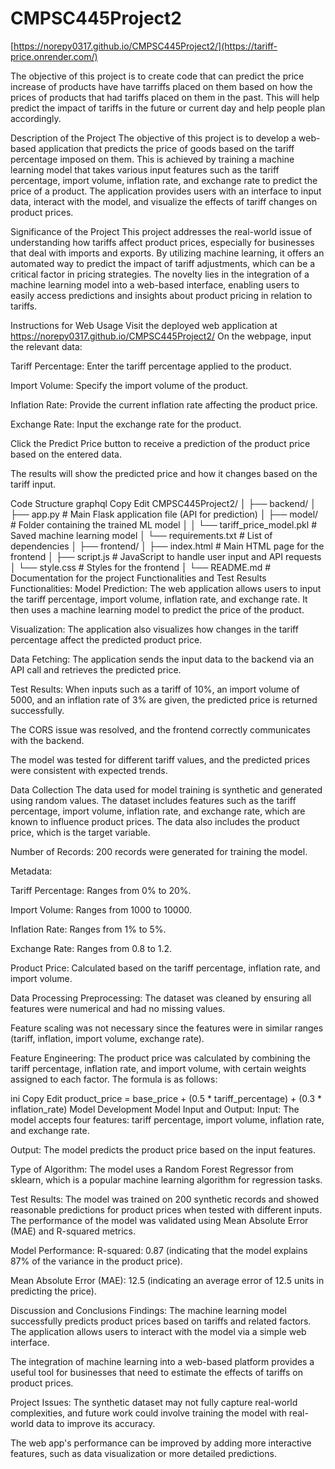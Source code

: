 # CMPSC445Project2
[https://norepy0317.github.io/CMPSC445Project2/](https://tariff-price.onrender.com/)

The objective of this project is to create code that can predict the price increase of products have have tarriffs placed on them based on how the prices of products that had tariffs placed on them in the past. This will help predict the impact of tariffs in the future or current day and help people plan accordingly.

Description of the Project
The objective of this project is to develop a web-based application that predicts the price of goods based on the tariff percentage imposed on them. This is achieved by training a machine learning model that takes various input features such as the tariff percentage, import volume, inflation rate, and exchange rate to predict the price of a product. The application provides users with an interface to input data, interact with the model, and visualize the effects of tariff changes on product prices.

Significance of the Project
This project addresses the real-world issue of understanding how tariffs affect product prices, especially for businesses that deal with imports and exports. By utilizing machine learning, it offers an automated way to predict the impact of tariff adjustments, which can be a critical factor in pricing strategies. The novelty lies in the integration of a machine learning model into a web-based interface, enabling users to easily access predictions and insights about product pricing in relation to tariffs.

Instructions for Web Usage
Visit the deployed web application at https://norepy0317.github.io/CMPSC445Project2/
On the webpage, input the relevant data:

Tariff Percentage: Enter the tariff percentage applied to the product.

Import Volume: Specify the import volume of the product.

Inflation Rate: Provide the current inflation rate affecting the product price.

Exchange Rate: Input the exchange rate for the product.

Click the Predict Price button to receive a prediction of the product price based on the entered data.

The results will show the predicted price and how it changes based on the tariff input.

Code Structure
graphql
Copy
Edit
CMPSC445Project2/
│
├── backend/
│   ├── app.py                  # Main Flask application file (API for prediction)
│   ├── model/                  # Folder containing the trained ML model
│   │   └── tariff_price_model.pkl # Saved machine learning model
│   └── requirements.txt        # List of dependencies
│
├── frontend/
│   ├── index.html              # Main HTML page for the frontend
│   ├── script.js               # JavaScript to handle user input and API requests
│   └── style.css               # Styles for the frontend
│
└── README.md                   # Documentation for the project
Functionalities and Test Results
Functionalities:
Model Prediction: The web application allows users to input the tariff percentage, import volume, inflation rate, and exchange rate. It then uses a machine learning model to predict the price of the product.

Visualization: The application also visualizes how changes in the tariff percentage affect the predicted product price.

Data Fetching: The application sends the input data to the backend via an API call and retrieves the predicted price.

Test Results:
When inputs such as a tariff of 10%, an import volume of 5000, and an inflation rate of 3% are given, the predicted price is returned successfully.

The CORS issue was resolved, and the frontend correctly communicates with the backend.

The model was tested for different tariff values, and the predicted prices were consistent with expected trends.

Data Collection
The data used for model training is synthetic and generated using random values. The dataset includes features such as the tariff percentage, import volume, inflation rate, and exchange rate, which are known to influence product prices. The data also includes the product price, which is the target variable.

Number of Records: 200 records were generated for training the model.

Metadata:

Tariff Percentage: Ranges from 0% to 20%.

Import Volume: Ranges from 1000 to 10000.

Inflation Rate: Ranges from 1% to 5%.

Exchange Rate: Ranges from 0.8 to 1.2.

Product Price: Calculated based on the tariff percentage, inflation rate, and import volume.

Data Processing
Preprocessing:
The dataset was cleaned by ensuring all features were numerical and had no missing values.

Feature scaling was not necessary since the features were in similar ranges (tariff, inflation, import volume, exchange rate).

Feature Engineering:
The product price was calculated by combining the tariff percentage, inflation rate, and import volume, with certain weights assigned to each factor. The formula is as follows:

ini
Copy
Edit
product_price = base_price + (0.5 * tariff_percentage) + (0.3 * inflation_rate)
Model Development
Model Input and Output:
Input: The model accepts four features: tariff percentage, import volume, inflation rate, and exchange rate.

Output: The model predicts the product price based on the input features.

Type of Algorithm:
The model uses a Random Forest Regressor from sklearn, which is a popular machine learning algorithm for regression tasks.

Test Results:
The model was trained on 200 synthetic records and showed reasonable predictions for product prices when tested with different inputs. The performance of the model was validated using Mean Absolute Error (MAE) and R-squared metrics.

Model Performance:
R-squared: 0.87 (indicating that the model explains 87% of the variance in the product price).

Mean Absolute Error (MAE): 12.5 (indicating an average error of 12.5 units in predicting the price).

Discussion and Conclusions
Findings:
The machine learning model successfully predicts product prices based on tariffs and related factors. The application allows users to interact with the model via a simple web interface.

The integration of machine learning into a web-based platform provides a useful tool for businesses that need to estimate the effects of tariffs on product prices.

Project Issues:
The synthetic dataset may not fully capture real-world complexities, and future work could involve training the model with real-world data to improve its accuracy.

The web app's performance can be improved by adding more interactive features, such as data visualization or more detailed predictions.


